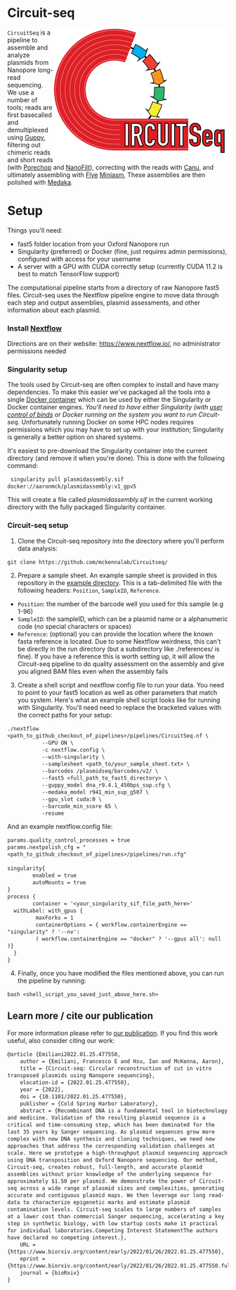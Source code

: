 
# Circuit-seq
<img align="right" src="https://github.com/mckennalab/Circuitseq/blob/main/circuitSeq_logo_red.png?raw=true">

`CircuitSeq` is a pipeline to assemble and analyze plasmids from Nanopore long-read sequencing. We use a number of tools; reads are first basecalled and demultiplexed using [Guppy](https://nanoporetech.com/), filtering out chimeric reads and short reads (with [Porechop](https://github.com/rrwick/Porechop) and [NanoFilt](https://github.com/wdecoster/nanofilt)), correcting with the reads with [Canu](https://github.com/marbl/canu), and ultimately assembling with [Flye](https://github.com/fenderglass/Flye/) [Miniasm](https://github.com/lh3/miniasm), These assemblies are then polished with [Medaka](https://github.com/nanoporetech/medaka). 

# Setup 

Things you'll need:

- fast5 folder location from your Oxford Nanopore run
- Singularity (preferred) or Docker (fine, just requires admin permissions), configured with access for your username
- A server with a GPU with CUDA correctly setup (currently CUDA 11.2 is best to match TensorFlow support)

The computational pipeline starts from a directory of raw Nanopore fast5 files. Circuit-seq uses the Nextflow pipeline engine to move data through each step and output assemblies, plasmid assessments, and other information about each plasmid. 


### Install [Nextflow](https://www.nextflow.io/)

Directions are on their website: https://www.nextflow.io/, no administrator permissions needed

### Singularity setup

The tools used by Circuit-seq are often complex to install and have many dependencies. To make this easier we've packaged all the tools into a single [Docker container](https://hub.docker.com/repository/docker/aaronmck/plasmidassembly) which can be used by either the Singularity or Docker container engines. *You'll need to have either Singularity (with [user control of binds](https://singularity-admindoc.readthedocs.io/en/latest/the_singularity_config_file.html#user-bind-control-boolean-default-yes) or Docker running on the system you want to run Circuit-seq*. Unfortunately running Docker on some HPC nodes requires permissions which you may have to set up with your institution; Singularity is generally a better option on shared systems.

It's easiest to pre-download the Singularity container into the current directory (and remove it when you're done). This is done with the following command:

```
 singularity pull plasmidassembly.sif docker://aaronmck/plasmidassembly:v1_gpv5
```

This will create a file called _plasmidassembly.sif_ in the current working directory with the fully packaged Singularity container. 

### Circuit-seq setup

1. Clone the Circuit-seq repository into the directory where you'll perform data analysis:

```
git clone https://github.com/mckennalab/Circuitseq/
``` 

2. Prepare a sample sheet. An example sample sheet is provided in this repository in the [example directory](https://github.com/mckennalab/Circuitseq/tree/main/pipelines/examples). This is a tab-delimited file with the following headers: `Position`, `SampleID`, `Reference`.
  - `Position`: the number of the barcode well you used for this sample (e.g 1-96) 
  - `SampleID`: the sampleID, which can be a plasmid name or a alphanumeric code (_no_ special characters or spaces)
  - `Reference`: (optional) you can provide the location where the known fasta reference is located. Due to some Nextflow weirdness, this can't be directly in the run directory (but a subdirectory like ./references/ is fine). If you have a reference this is worth setting up, it will allow the Circuit-seq pipeline to do quality assessment on the assembly and give you aligned BAM files even when the assembly fails

3. Create a shell script and nextflow config file to run your data. You need to point to your fast5 location as well as other parameters that match you system. Here's what an example shell script looks like for running with Singularity. You'll need need to replace the bracketed values with the correct paths for your setup:

```
./nextflow  <path_to_github_checkout_of_pipelines>/pipelines/CircuitSeq.nf \
           --GPU ON \
           -c nextflow.config \
           --with-singularity \
           --samplesheet <path_to/your_sample_sheet.txt> \
           --barcodes /plasmidseq/barcodes/v2/ \
           --fast5 <full_path_to_fast5_directory> \
           --guppy_model dna_r9.4.1_450bps_sup.cfg \
           --medaka_model r941_min_sup_g507 \
           --gpu_slot cuda:0 \
           --barcode_min_score 65 \
           -resume

```

And an example nextflow.config file:

```
params.quality_control_processes = true
params.nextpolish_cfg = "<path_to_github_checkout_of_pipelines>/pipelines/run.cfg"

singularity{
        enabled = true
        autoMounts = true
}
process {
        container = '<your_singularity_sif_file_path_here>'
  withLabel: with_gpus {
         maxForks = 1
         containerOptions = { workflow.containerEngine == "singularity" ? '--nv':
         ( workflow.containerEngine == "docker" ? '--gpus all': null )}
  }
}
```


4. Finally, once you have modified the files mentioned above, you can run the pipeline by running:
```
bash <shell_script_you_saved_just_above_here.sh>
```

## Learn more / cite our publication

For more information please refer to [our publication](https://www.biorxiv.org/content/10.1101/2022.01.25.477550v1). If you find this work useful, also consider citing our work: 

```
@article {Emiliani2022.01.25.477550,
	author = {Emiliani, Francesco E and Hsu, Ian and McKenna, Aaron},
	title = {Circuit-seq: Circular reconstruction of cut in vitro transposed plasmids using Nanopore sequencing},
	elocation-id = {2022.01.25.477550},
	year = {2022},
	doi = {10.1101/2022.01.25.477550},
	publisher = {Cold Spring Harbor Laboratory},
	abstract = {Recombinant DNA is a fundamental tool in biotechnology and medicine. Validation of the resulting plasmid sequence is a critical and time-consuming step, which has been dominated for the last 35 years by Sanger sequencing. As plasmid sequences grow more complex with new DNA synthesis and cloning techniques, we need new approaches that address the corresponding validation challenges at scale. Here we prototype a high-throughput plasmid sequencing approach using DNA transposition and Oxford Nanopore sequencing. Our method, Circuit-seq, creates robust, full-length, and accurate plasmid assemblies without prior knowledge of the underlying sequence for approximately $1.50 per plasmid. We demonstrate the power of Circuit-seq across a wide range of plasmid sizes and complexities, generating accurate and contiguous plasmid maps. We then leverage our long read-data to characterize epigenetic marks and estimate plasmid contamination levels. Circuit-seq scales to large numbers of samples at a lower cost than commercial Sanger sequencing, accelerating a key step in synthetic biology, with low startup costs make it practical for individual laboratories.Competing Interest StatementThe authors have declared no competing interest.},
	URL = {https://www.biorxiv.org/content/early/2022/01/26/2022.01.25.477550},
	eprint = {https://www.biorxiv.org/content/early/2022/01/26/2022.01.25.477550.full.pdf},
	journal = {bioRxiv}
}
```
